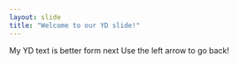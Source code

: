 ```yaml
---
layout: slide
title: "Welcome to our YD slide!"
---
```

My YD text is better form next
Use the left arrow to go back!